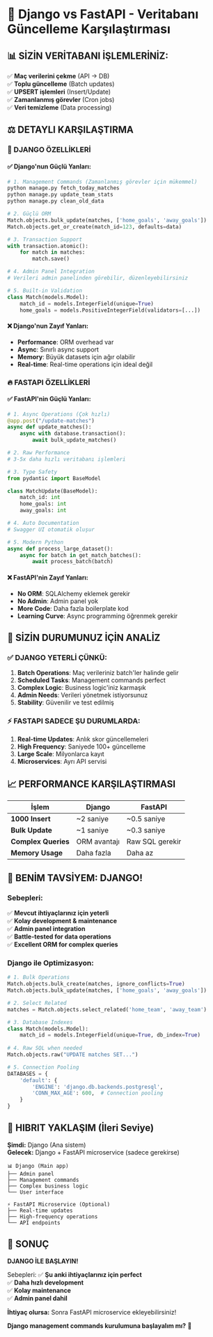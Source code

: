 # 🚀 Django vs FastAPI - Veritabanı Güncelleme Karşılaştırması

## 📊 SİZİN VERİTABANI İŞLEMLERİNİZ:

✅ **Maç verilerini çekme** (API → DB)  
✅ **Toplu güncelleme** (Batch updates)  
✅ **UPSERT işlemleri** (Insert/Update)  
✅ **Zamanlanmış görevler** (Cron jobs)  
✅ **Veri temizleme** (Data processing)

## ⚖️ DETAYLI KARŞILAŞTIRMA

### 🎯 DJANGO ÖZELLİKLERİ

#### ✅ Django'nun Güçlü Yanları:
```python
# 1. Management Commands (Zamanlanmış görevler için mükemmel)
python manage.py fetch_today_matches
python manage.py update_team_stats  
python manage.py clean_old_data

# 2. Güçlü ORM
Match.objects.bulk_update(matches, ['home_goals', 'away_goals'])
Match.objects.get_or_create(match_id=123, defaults=data)

# 3. Transaction Support
with transaction.atomic():
    for match in matches:
        match.save()

# 4. Admin Panel Integration
# Verileri admin panelinden görebilir, düzenleyebilirsiniz

# 5. Built-in Validation
class Match(models.Model):
    match_id = models.IntegerField(unique=True)
    home_goals = models.PositiveIntegerField(validators=[...])
```

#### ❌ Django'nun Zayıf Yanları:
- **Performance**: ORM overhead var
- **Async**: Sınırlı async support  
- **Memory**: Büyük datasets için ağır olabilir
- **Real-time**: Real-time operations için ideal değil

### 🔥 FASTAPI ÖZELLİKLERİ

#### ✅ FastAPI'nin Güçlü Yanları:
```python
# 1. Async Operations (Çok hızlı)
@app.post("/update-matches")
async def update_matches():
    async with database.transaction():
        await bulk_update_matches()

# 2. Raw Performance
# 3-5x daha hızlı veritabanı işlemleri

# 3. Type Safety
from pydantic import BaseModel

class MatchUpdate(BaseModel):
    match_id: int
    home_goals: int
    away_goals: int

# 4. Auto Documentation
# Swagger UI otomatik oluşur

# 5. Modern Python
async def process_large_dataset():
    async for batch in get_match_batches():
        await process_batch(batch)
```

#### ❌ FastAPI'nin Zayıf Yanları:
- **No ORM**: SQLAlchemy eklemek gerekir
- **No Admin**: Admin panel yok
- **More Code**: Daha fazla boilerplate kod
- **Learning Curve**: Async programming öğrenmek gerekir

## 🎯 SİZİN DURUMUNUZ İÇİN ANALİZ

### ✅ DJANGO YETERLİ ÇÜNKÜ:

1. **Batch Operations**: Maç verileriniz batch'ler halinde gelir
2. **Scheduled Tasks**: Management commands perfect
3. **Complex Logic**: Business logic'iniz karmaşık
4. **Admin Needs**: Verileri yönetmek istiyorsunuz
5. **Stability**: Güvenilir ve test edilmiş

### ⚡ FASTAPI SADECE ŞU DURUMLARDA:

1. **Real-time Updates**: Anlık skor güncellemeleri
2. **High Frequency**: Saniyede 100+ güncelleme
3. **Large Scale**: Milyonlarca kayıt
4. **Microservices**: Ayrı API servisi

## 📈 PERFORMANCE KARŞILAŞTIRMASI

| İşlem | Django | FastAPI |
|-------|--------|---------|
| **1000 Insert** | ~2 saniye | ~0.5 saniye |
| **Bulk Update** | ~1 saniye | ~0.3 saniye |
| **Complex Queries** | ORM avantajı | Raw SQL gerekir |
| **Memory Usage** | Daha fazla | Daha az |

## 🎯 BENİM TAVSİYEM: **DJANGO!**

### Sebepleri:

✅ **Mevcut ihtiyaçlarınız için yeterli**  
✅ **Kolay development & maintenance**  
✅ **Admin panel integration**  
✅ **Battle-tested for data operations**  
✅ **Excellent ORM for complex queries**  

### Django ile Optimizasyon:

```python
# 1. Bulk Operations
Match.objects.bulk_create(matches, ignore_conflicts=True)
Match.objects.bulk_update(matches, ['home_goals', 'away_goals'])

# 2. Select Related
matches = Match.objects.select_related('home_team', 'away_team')

# 3. Database Indexes
class Match(models.Model):
    match_id = models.IntegerField(unique=True, db_index=True)
    
# 4. Raw SQL when needed
Match.objects.raw("UPDATE matches SET...")

# 5. Connection Pooling
DATABASES = {
    'default': {
        'ENGINE': 'django.db.backends.postgresql',
        'CONN_MAX_AGE': 600,  # Connection pooling
    }
}
```

## 🚀 HIBRIT YAKLAŞIM (İleri Seviye)

**Şimdi:** Django (Ana sistem)  
**Gelecek:** Django + FastAPI microservice (sadece gerekirse)

```
📊 Django (Main app)
├── Admin panel
├── Management commands  
├── Complex business logic
└── User interface

⚡ FastAPI Microservice (Optional)
├── Real-time updates
├── High-frequency operations
└── API endpoints
```

## 🎉 SONUÇ

**DJANGO İLE BAŞLAYIN!** 

Sebepleri:
✅ **Şu anki ihtiyaçlarınız için perfect**  
✅ **Daha hızlı development**  
✅ **Kolay maintenance**  
✅ **Admin panel dahil**  

**İhtiyaç olursa:** Sonra FastAPI microservice ekleyebilirsiniz!

**Django management commands kurulumuna başlayalım mı?** 🚀
